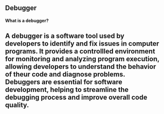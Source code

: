 ## Debugger ##
#### What is a debugger? ####
  A debugger is a software tool used by developers to identify and fix issues in computer programs. It provides a controllled environment for monitoring and analyzing program execution, allowing developers to understand the behavior of theur code and diagnose problems.
    Debuggers are essential for software development, helping to streamline the debugging process and  improve overall code quality.
--------------------------------------------------------
